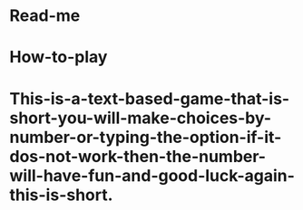 # Read-me
# How-to-play
# This-is-a-text-based-game-that-is-short-you-will-make-choices-by-number-or-typing-the-option-if-it-dos-not-work-then-the-number-will-have-fun-and-good-luck-again-this-is-short.
